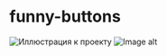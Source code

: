 # funny-buttons
![Иллюстрация к проекту](https://disk.yandex.ru/i/XA88r1_DBybqxA)
![Image alt](https://disk.yandex.ru/i/XA88r1_DBybqxA)
